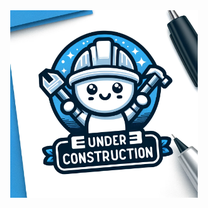 <div style="display: flex; align-items: center">
  <img src="./static/under-construction.webp" alt="under construction" width="300" style="display: block; margin-left: auto; margin-right: auto" />
</div>
